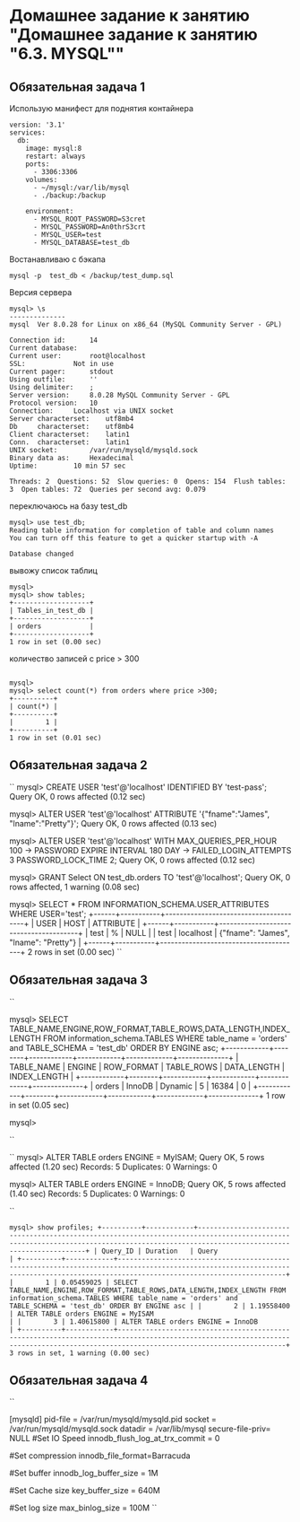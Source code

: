 
# Домашнее задание к занятию "Домашнее задание к занятию "6.3. MYSQL""

## Обязательная задача 1

Использую манифест для  поднятия контайнера
```
version: '3.1'
services:
  db:
    image: mysql:8
    restart: always
    ports:
      - 3306:3306
    volumes:
      - ~/mysql:/var/lib/mysql
      - ./backup:/backup

    environment:
      - MYSQL_ROOT_PASSWORD=S3cret
      - MYSQL_PASSWORD=An0thrS3crt
      - MYSQL_USER=test
      - MYSQL_DATABASE=test_db    
```

Востанавливаю с бэкапа
```
mysql -p  test_db < /backup/test_dump.sql
```

Версия сервера
```
mysql> \s
--------------
mysql  Ver 8.0.28 for Linux on x86_64 (MySQL Community Server - GPL)

Connection id:		14
Current database:	
Current user:		root@localhost
SSL:			Not in use
Current pager:		stdout
Using outfile:		''
Using delimiter:	;
Server version:		8.0.28 MySQL Community Server - GPL
Protocol version:	10
Connection:		Localhost via UNIX socket
Server characterset:	utf8mb4
Db     characterset:	utf8mb4
Client characterset:	latin1
Conn.  characterset:	latin1
UNIX socket:		/var/run/mysqld/mysqld.sock
Binary data as:		Hexadecimal
Uptime:			10 min 57 sec

Threads: 2  Questions: 52  Slow queries: 0  Opens: 154  Flush tables: 3  Open tables: 72  Queries per second avg: 0.079
```
переключаюсь на базу test_db
```
mysql> use test_db;
Reading table information for completion of table and column names
You can turn off this feature to get a quicker startup with -A

Database changed
```
вывожу список таблиц
```
mysql> 
mysql> show tables;
+-------------------+
| Tables_in_test_db |
+-------------------+
| orders            |
+-------------------+
1 row in set (0.00 sec)
```
количество записей с price > 300
```

mysql> 
mysql> select count(*) from orders where price >300;
+----------+
| count(*) |
+----------+
|        1 |
+----------+
1 row in set (0.01 sec)

```

## Обязательная задача 2
``
mysql>  CREATE USER 'test'@'localhost' IDENTIFIED BY 'test-pass';
Query OK, 0 rows affected (0.12 sec)

mysql> ALTER USER 'test'@'localhost' ATTRIBUTE '{"fname":"James", "lname":"Pretty"}';
Query OK, 0 rows affected (0.13 sec)


mysql> ALTER USER 'test'@'localhost' WITH MAX_QUERIES_PER_HOUR 100 
    -> PASSWORD EXPIRE INTERVAL 180 DAY
    -> FAILED_LOGIN_ATTEMPTS 3 PASSWORD_LOCK_TIME 2;
Query OK, 0 rows affected (0.12 sec)

mysql> GRANT Select ON test_db.orders TO 'test'@'localhost';
Query OK, 0 rows affected, 1 warning (0.08 sec)

mysql> SELECT * FROM INFORMATION_SCHEMA.USER_ATTRIBUTES WHERE USER='test';
+------+-----------+---------------------------------------+
| USER | HOST      | ATTRIBUTE                             |
+------+-----------+---------------------------------------+
| test | %         | NULL                                  |
| test | localhost | {"fname": "James", "lname": "Pretty"} |
+------+-----------+---------------------------------------+
2 rows in set (0.00 sec)
``


## Обязательная задача 3

``

mysql> SELECT TABLE_NAME,ENGINE,ROW_FORMAT,TABLE_ROWS,DATA_LENGTH,INDEX_LENGTH FROM information_schema.TABLES WHERE table_name = 'orders' and  TABLE_SCHEMA = 'test_db' ORDER BY ENGINE asc;
+------------+--------+------------+------------+-------------+--------------+
| TABLE_NAME | ENGINE | ROW_FORMAT | TABLE_ROWS | DATA_LENGTH | INDEX_LENGTH |
+------------+--------+------------+------------+-------------+--------------+
| orders     | InnoDB | Dynamic    |          5 |       16384 |            0 |
+------------+--------+------------+------------+-------------+--------------+
1 row in set (0.05 sec)

mysql> 

``

``
mysql> ALTER TABLE orders ENGINE = MyISAM;
Query OK, 5 rows affected (1.20 sec)
Records: 5  Duplicates: 0  Warnings: 0

mysql> ALTER TABLE orders ENGINE = InnoDB;
Query OK, 5 rows affected (1.40 sec)
Records: 5  Duplicates: 0  Warnings: 0

``

``
mysql> show profiles;
+----------+------------+--------------------------------------------------------------------------------------------------------------------------------------------------------------------------------------+
| Query_ID | Duration   | Query                                                                                                                                                                                |
+----------+------------+--------------------------------------------------------------------------------------------------------------------------------------------------------------------------------------+
|        1 | 0.05459025 | SELECT TABLE_NAME,ENGINE,ROW_FORMAT,TABLE_ROWS,DATA_LENGTH,INDEX_LENGTH FROM information_schema.TABLES WHERE table_name = 'orders' and  TABLE_SCHEMA = 'test_db' ORDER BY ENGINE asc |
|        2 | 1.19558400 | ALTER TABLE orders ENGINE = MyISAM                                                                                                                                                   |
|        3 | 1.40615800 | ALTER TABLE orders ENGINE = InnoDB                                                                                                                                                   |
+----------+------------+--------------------------------------------------------------------------------------------------------------------------------------------------------------------------------------+
3 rows in set, 1 warning (0.00 sec)
``

## Обязательная задача 4


``

[mysqld]
pid-file        = /var/run/mysqld/mysqld.pid
socket          = /var/run/mysqld/mysqld.sock
datadir         = /var/lib/mysql
secure-file-priv= NULL
#Set IO Speed
innodb_flush_log_at_trx_commit = 0 

#Set compression
innodb_file_format=Barracuda

#Set buffer
innodb_log_buffer_size	= 1M

#Set Cache size
key_buffer_size = 640M

#Set log size
max_binlog_size	= 100M
``
